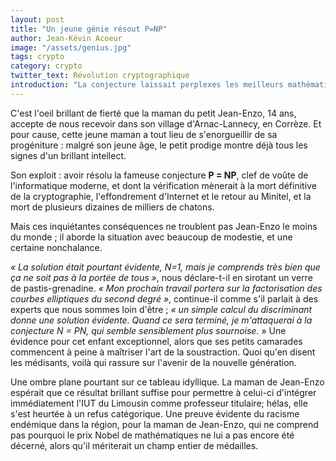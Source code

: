 ```yaml
---
layout: post
title: "Un jeune génie résout P=NP"
author: Jean-Kévin Acoeur
image: "/assets/genius.jpg"
tags: crypto
category: crypto
twitter_text: Révolution cryptographique
introduction: "La conjecture laissait perplexes les meilleurs mathématiciens au monde"
---
```




C'est l'oeil brillant de fierté que la maman du petit Jean-Enzo, 14 ans, accepte de nous recevoir
dans son village d'Arnac-Lannecy, en Corrèze. Et pour cause, cette jeune maman a tout lieu
de s'enorgueillir de sa progéniture : malgré son jeune âge, le petit prodige
montre déjà tous les signes d'un brillant intellect.

Son exploit : avoir résolu la fameuse conjecture **P = NP**, clef de voûte de l'informatique moderne, et dont la vérification
mènerait à la mort définitive de la cryptographie, l'effondrement d'Internet et le retour au Minitel, et la mort de plusieurs
dizaines de milliers de chatons.

Mais ces inquiétantes conséquences ne troublent pas Jean-Enzo le moins du monde ; il aborde la situation avec beaucoup de modestie, et une certaine nonchalance.

*« La solution était pourtant évidente, N=1, mais je comprends très bien que ça ne soit pas à la portée de tous »*, nous déclare-t-il en sirotant un verre
de pastis-grenadine. *« Mon prochain travail portera sur la factorisation des courbes elliptiques du second degré »*, continue-il comme s'il parlait à
des experts que nous sommes loin d'être ; *« un simple calcul du discriminant donne une solution évidente. Quand ce sera terminé,
je m'attaquerai à la conjecture *N = PN*, qui semble sensiblement plus sournoise.* » Une évidence pour cet enfant exceptionnel,
alors que ses petits camarades commencent à peine à maîtriser l'art de la soustraction. Quoi qu'en disent les médisants, voilà qui rassure
sur l'avenir de la nouvelle génération.

Une ombre plane pourtant sur ce tableau idyllique. La maman de Jean-Enzo espérait que ce résultat brillant suffise pour permettre à celui-ci
d'intégrer immédiatement l'IUT du Limousin comme professeur titulaire; hélas, elle s'est heurtée à un refus catégorique. Une preuve évidente du racisme
endémique dans la région, pour la maman de Jean-Enzo, qui ne comprend pas pourquoi le prix Nobel de mathématiques ne lui a pas encore été décerné,
alors qu'il mériterait un champ entier de médailles.
